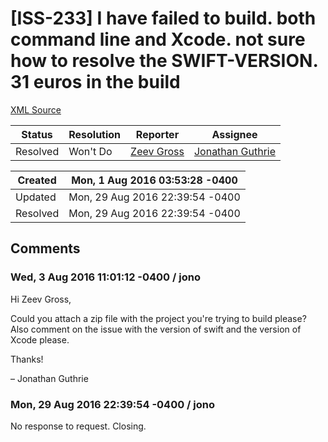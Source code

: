 # [ISS-233] I have failed to build. both command line and Xcode. not sure how to resolve the SWIFT-VERSION. 31 euros in the build

[XML Source](./xml/ISS-233.xml)
<p></p>





Status|Resolution|Reporter|Assignee
------|----------|--------|--------
Resolved|Won't Do|[Zeev Gross](zeev.gross.work@gmail.com)|[Jonathan Guthrie]($jono)





Created|Mon, 1 Aug 2016 03:53:28 -0400
-------|--------------
Updated|Mon, 29 Aug 2016 22:39:54 -0400
Resolved|Mon, 29 Aug 2016 22:39:54 -0400


## Comments




### Wed, 3 Aug 2016 11:01:12 -0400 / jono 

<p><p>Hi Zeev Gross,</p>

<p>Could you attach a zip file with the project you're trying to build please?<br/>
Also comment on the issue with the version of swift and the version of Xcode please.</p>

<p>Thanks!</p>

<p>– Jonathan Guthrie</p></p>


### Mon, 29 Aug 2016 22:39:54 -0400 / jono 

<p><p>No response to request. Closing.</p></p>


